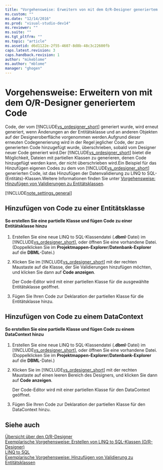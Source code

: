 ```yaml
---
title: "Vorgehensweise: Erweitern von mit dem O/R-Designer generiertem Code | Microsoft Docs"
ms.custom: ""
ms.date: "12/14/2016"
ms.prod: "visual-studio-dev14"
ms.reviewer: ""
ms.suite: ""
ms.tgt_pltfrm: ""
ms.topic: "article"
ms.assetid: d6d1122e-2f55-4607-8d8b-48c3c22600fb
caps.latest.revision: 3
caps.handback.revision: 1
author: "mikeblome"
ms.author: "mblome"
manager: "ghogen"
---
```

# Vorgehensweise: Erweitern von mit dem O/R-Designer generiertem Code
Code, der vom [!INCLUDE[vs_ordesigner_short](../data-tools/includes/vs_ordesigner_short_md.md)] generiert wurde, wird erneut generiert, wenn Änderungen an der Entitätsklasse und an anderen Objekten auf der Designeroberfläche vorgenommen werden.Aufgrund dieser erneuten Codegenerierung wird in der Regel jeglicher Code, der zum generierten Code hinzugefügt wurde, überschrieben, sobald vom Designer neuer Code generiert wird.Der [!INCLUDE[vs_ordesigner_short](../data-tools/includes/vs_ordesigner_short_md.md)] bietet die Möglichkeit, Dateien mit partiellen Klassen zu generieren, denen Code hinzugefügt werden kann, der nicht überschrieben wird.Ein Beispiel für das Hinzufügen eigenen Codes zu dem von [!INCLUDE[vs_ordesigner_short](../data-tools/includes/vs_ordesigner_short_md.md)] generierten Code, ist das Hinzufügen der Datenvalidierung zu LINQ to SQL\-\(Entitäts\)\-Klassen.Weitere Informationen finden Sie unter [Vorgehensweise: Hinzufügen von Validierungen zu Entitätsklassen](../data-tools/how-to-add-validation-to-entity-classes.md).  
  
 [!INCLUDE[note_settings_general](../data-tools/includes/note_settings_general_md.md)]  
  
## Hinzufügen von Code zu einer Entitätsklasse  
  
#### So erstellen Sie eine partielle Klasse und fügen Code zu einer Entitätsklasse hinzu  
  
1.  Erstellen Sie eine neue LINQ to SQL\-Klassendatei \(**.dbml**\-Datei\) im [!INCLUDE[vs_ordesigner_short](../data-tools/includes/vs_ordesigner_short_md.md)], oder öffnen Sie eine vorhandene Datei.\(Doppelklicken Sie im **Projektmappen\-Explorer**\/**Datenbank\-Explorer** auf die **DBML**\-Datei.\)  
  
2.  Klicken Sie im [!INCLUDE[vs_ordesigner_short](../data-tools/includes/vs_ordesigner_short_md.md)] mit der rechten Maustaste auf die Klasse, der Sie Validierungen hinzufügen möchten, und klicken Sie dann auf **Code anzeigen**.  
  
     Der Code\-Editor wird mit einer partiellen Klasse für die ausgewählte Entitätsklasse geöffnet.  
  
3.  Fügen Sie Ihren Code zur Deklaration der partiellen Klasse für die Entitätsklasse hinzu.  
  
## Hinzufügen von Code zu einem DataContext  
  
#### So erstellen Sie eine partielle Klasse und fügen Code zu einem DataContext hinzu  
  
1.  Erstellen Sie eine neue LINQ to SQL\-Klassendatei \(**.dbml**\-Datei\) im [!INCLUDE[vs_ordesigner_short](../data-tools/includes/vs_ordesigner_short_md.md)], oder öffnen Sie eine vorhandene Datei.\(Doppelklicken Sie im **Projektmappen\-Explorer**\/**Datenbank\-Explorer** auf die **DBML**\-Datei.\)  
  
2.  Klicken Sie im [!INCLUDE[vs_ordesigner_short](../data-tools/includes/vs_ordesigner_short_md.md)] mit der rechten Maustaste auf einen leeren Bereich des Designers, und klicken Sie dann auf **Code anzeigen**.  
  
     Der Code\-Editor wird mit einer partiellen Klasse für den DataContext geöffnet.  
  
3.  Fügen Sie Ihren Code zur Deklaration der partiellen Klasse für den DataContext hinzu.  
  
## Siehe auch  
 [Übersicht über den O\/R\-Designer](../Topic/LINQ%20to%20SQL%20Tools%20in%20Visual%20Studio1.md)   
 [Exemplarische Vorgehensweise: Erstellen von LINQ to SQL\-Klassen \(O\/R\-Designer\)](../Topic/Walkthrough:%20Creating%20LINQ%20to%20SQL%20Classes%20\(O-R%20Designer\).md)   
 [LINQ to SQL](../Topic/LINQ%20to%20SQL.md)   
 [Exemplarische Vorgehensweise: Hinzufügen von Validierung zu Entitätsklassen](../Topic/Walkthrough:%20Adding%20Validation%20to%20Entity%20Classes.md)